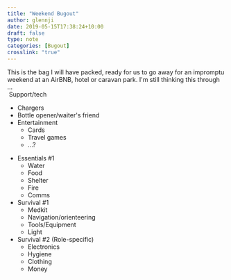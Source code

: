 ```yaml
---
title: "Weekend Bugout"
author: glennji
date: 2019-05-15T17:38:24+10:00
draft: false
type: note
categories: [Bugout]
crosslink: "true"
---
```

<div>This is the bag I will have packed, ready for us to go away for an impromptu weekend at an AirBNB, hotel or caravan park. I'm still thinking this through ...</div>
<div></div>
<div> Support/tech</div>
<ul>
 	<li>Chargers</li>
 	<li>Bottle opener/waiter's friend</li>
 	<li>Entertainment
<ul>
 	<li>Cards</li>
 	<li>Travel games</li>
 	<li>...?</li>
</ul>
</li>
</ul>
<ul>
 	<li>Essentials #1
<ul>
 	<li>Water</li>
 	<li>Food</li>
 	<li>Shelter</li>
 	<li>Fire</li>
 	<li>Comms</li>
</ul>
</li>
 	<li>Survival #1
<ul>
 	<li>Medkit</li>
 	<li>Navigation/orienteering</li>
 	<li>Tools/Equipment</li>
 	<li>Light</li>
</ul>
</li>
 	<li>Survival #2 (Role-specific)
<ul>
 	<li>Electronics</li>
 	<li>Hygiene</li>
 	<li>Clothing</li>
 	<li>Money</li>
</ul>
</li>
</ul>
